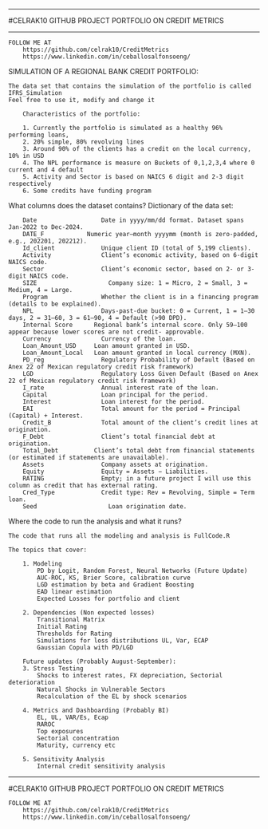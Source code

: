 _____________________________________________________________________________________________________________________________________
#CELRAK10 GITHUB PROJECT PORTFOLIO ON CREDIT METRICS
______________________________________________________________________________________________________________________________________________

	FOLLOW ME AT 
		https://github.com/celrak10/CreditMetrics
		https://www.linkedin.com/in/ceballosalfonsoeng/


SIMULATION OF A REGIONAL BANK CREDIT PORTFOLIO:

	The data set that contains the simulation of the portfolio is called IFRS_Simulation
	Feel free to use it, modify and change it
	
		Characteristics of the portfolio:

		1. Currently the portfolio is simulated as a healthy 96% performing loans, 
		2. 20% simple, 80% revolving lines
		3. Around 90% of the clients has a credit on the local currency, 10% in USD
		4. The NPL performance is measure on Buckets of 0,1,2,3,4 where 0 current and 4 default
		5. Activity and Sector is based on NAICS 6 digit and 2-3 digit respectively
		6. Some credits have funding program 

What columns does the dataset contains?
	Dictionary of the data set:
	
		Date	  		      Date in yyyy/mm/dd format. Dataset spans Jan-2022 to Dec-2024.
		DATE_F	  	      Numeric year–month yyyymm (month is zero-padded, e.g., 202201, 202212).
		Id_client		      Unique client ID (total of 5,199 clients).
		Activity		      Client’s economic activity, based on 6-digit NAICS code.
		Sector			      Client’s economic sector, based on 2- or 3-digit NAICS code.
		SIZE			        Company size: 1 = Micro, 2 = Small, 3 = Medium, 4 = Large.
		Program			      Whether the client is in a financing program (details to be explained).
		NPL			          Days-past-due bucket: 0 = Current, 1 = 1–30 days, 2 = 31–60, 3 = 61–90, 4 = Default (>90 DPD).
		Internal Score		Regional bank’s internal score. Only 59–100 appear because lower scores are not credit-	approvable.
		Currency		      Currency of the loan.
		Loan_Amount_USD		Loan amount granted in USD.
		Loan_Amount_Local	Loan amount granted in local currency (MXN).
		PD_reg			      Regulatory Probability of Default (Based on Anex 22 of Mexican regulatory credit risk framework)
		LGD			          Regulatory Loss Given Default (Based on Anex 22 of Mexican regulatory credit risk framework)
		I_rate			      Annual interest rate of the loan.
		Capital			      Loan principal for the period.
		Interest		      Loan interest for the period.
		EAI			          Total amount for the period = Principal (Capital) + Interest.
		Credit_B		      Total amount of the client’s credit lines at origination.
		F_Debt			      Client’s total financial debt at origination.
		Total_Debt		    Client’s total debt from financial statements (or estimated if statements are unavailable).
		Assets			      Company assets at origination.
		Equity			      Equity = Assets − Liabilities.
		RATING			      Empty; in a future project I will use this column as credit that has external rating.
		Cred_Type		      Credit type: Rev = Revolving, Simple = Term loan.
		Seed			        Loan origination date. 

Where the code to run the analysis and what it runs?

	The code that runs all the modeling and analysis is FullCode.R
	
	The topics that cover:
	
		1. Modeling
			PD by Logit, Random Forest, Neural Networks (Future Update)
			AUC-ROC, KS, Brier Score, calibration curve
			LGD estimation by beta and Gradient Boosting
			EAD linear estimation
			Expected Losses for portfolio and client

		2. Dependencies (Non expected losses)
			Transitional Matrix
			Initial Rating
			Thresholds for Rating 
			Simulations for loss distributions UL, Var, ECAP
			Gaussian Copula with PD/LGD
		
		Future updates (Probably August-September):
		3. Stress Testing
			Shocks to interest rates, FX depreciation, Sectorial deterioration
			Natural Shocks in Vulnerable Sectors
			Recalculation of the EL by shock scenarios

		4. Metrics and Dashboarding (Probably BI)
			EL, UL, VAR/Es, Ecap
			RAROC
			Top exposures
			Sectorial concentration
			Maturity, currency etc		
			
		5. Sensitivity Analysis
			Internal credit sensitivity analysis

______________________________________________________________________________________________________________________________________________


























#CELRAK10 GITHUB PROJECT PORTFOLIO ON CREDIT METRICS

	FOLLOW ME AT 
		https://github.com/celrak10/CreditMetrics
		https://www.linkedin.com/in/ceballosalfonsoeng/

